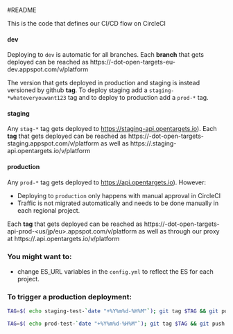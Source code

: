#README

This is the code that defines our CI/CD flow on CircleCI

#### dev
Deploying to `dev` is automatic for all branches. Each **branch** that gets
deployed can be reached as
https://<branchname>-dot-open-targets-eu-dev.appspot.com/v<major>/platform

The version that gets deployed in production and staging is instead versioned by github **tag**. 
To deploy staging add a `staging-*whateveryouwant123` tag and to deploy to
production add a `prod-*` tag.

#### staging
Any `stag-*` tag gets deployed to https://staging-api.opentargets.io). 
Each **tag** that gets deployed can be reached as
https://<tagname>-dot-open-targets-staging.appspot.com/v<major>/platform
as well as https://<tagname>.staging-api.opentargets.io/v<major>/platform

#### production
Any `prod-*` tag gets deployed to https://api.opentargets.io). However:
- Deploying to `production` only happens with manual approval in CircleCI
- Traffic is not migrated automatically and needs to be done manually in each regional project.

Each **tag** that gets deployed can be reached as
https://<tagname>-dot-open-targets-api-prod-<us/jp/eu>.appspot.com/v<major>/platform
as well as through our proxy at https://<tagname>.api.opentargets.io/v<major>/platform
 


### You might want to:

* change ES_URL variables in the `config.yml` to reflect the ES for each project.


### To trigger a production deployment:
```sh
TAG=$( echo staging-test-`date "+%Y%m%d-%H%M"`); git tag $TAG && git push origin $TAG

TAG=$( echo prod-test-`date "+%Y%m%d-%H%M"`); git tag $TAG && git push origin $TAG
```



